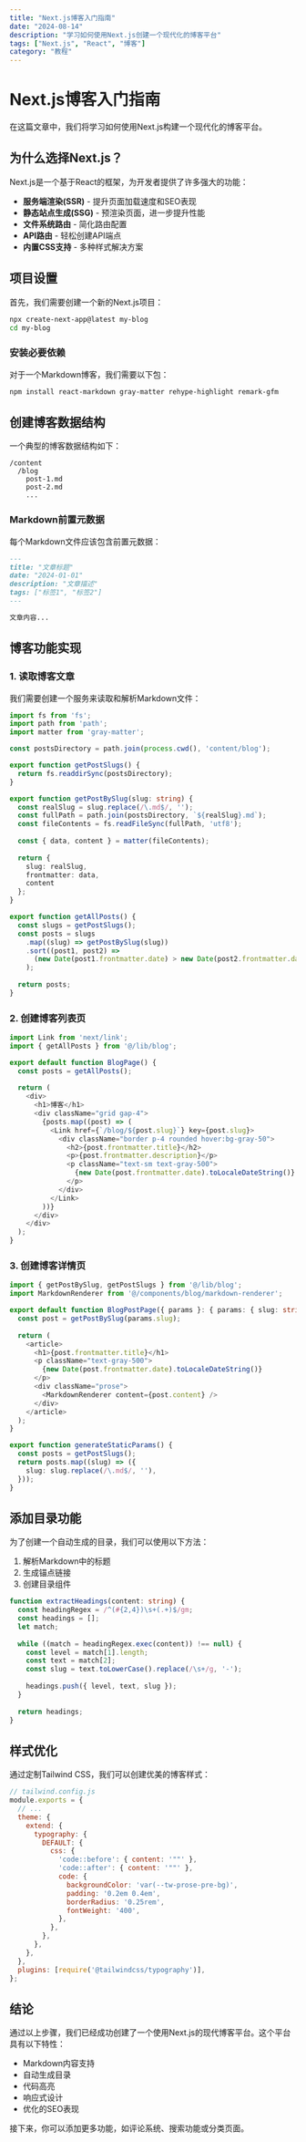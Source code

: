 ```yaml
---
title: "Next.js博客入门指南"
date: "2024-08-14"
description: "学习如何使用Next.js创建一个现代化的博客平台"
tags: ["Next.js", "React", "博客"]
category: "教程"
---
```


# Next.js博客入门指南

在这篇文章中，我们将学习如何使用Next.js构建一个现代化的博客平台。

## 为什么选择Next.js？

Next.js是一个基于React的框架，为开发者提供了许多强大的功能：

- **服务端渲染(SSR)** - 提升页面加载速度和SEO表现
- **静态站点生成(SSG)** - 预渲染页面，进一步提升性能
- **文件系统路由** - 简化路由配置
- **API路由** - 轻松创建API端点
- **内置CSS支持** - 多种样式解决方案

## 项目设置

首先，我们需要创建一个新的Next.js项目：

```bash
npx create-next-app@latest my-blog
cd my-blog
```

### 安装必要依赖

对于一个Markdown博客，我们需要以下包：

```bash
npm install react-markdown gray-matter rehype-highlight remark-gfm
```

## 创建博客数据结构

一个典型的博客数据结构如下：

```
/content
  /blog
    post-1.md
    post-2.md
    ...
```

### Markdown前置元数据

每个Markdown文件应该包含前置元数据：

```markdown
---
title: "文章标题"
date: "2024-01-01"
description: "文章描述"
tags: ["标签1", "标签2"]
---

文章内容...
```

## 博客功能实现

### 1. 读取博客文章

我们需要创建一个服务来读取和解析Markdown文件：

```typescript
import fs from 'fs';
import path from 'path';
import matter from 'gray-matter';

const postsDirectory = path.join(process.cwd(), 'content/blog');

export function getPostSlugs() {
  return fs.readdirSync(postsDirectory);
}

export function getPostBySlug(slug: string) {
  const realSlug = slug.replace(/\.md$/, '');
  const fullPath = path.join(postsDirectory, `${realSlug}.md`);
  const fileContents = fs.readFileSync(fullPath, 'utf8');
  
  const { data, content } = matter(fileContents);
  
  return { 
    slug: realSlug, 
    frontmatter: data, 
    content 
  };
}

export function getAllPosts() {
  const slugs = getPostSlugs();
  const posts = slugs
    .map((slug) => getPostBySlug(slug))
    .sort((post1, post2) => 
      (new Date(post1.frontmatter.date) > new Date(post2.frontmatter.date) ? -1 : 1)
    );
  
  return posts;
}
```

### 2. 创建博客列表页

```typescript
import Link from 'next/link';
import { getAllPosts } from '@/lib/blog';

export default function BlogPage() {
  const posts = getAllPosts();
  
  return (
    <div>
      <h1>博客</h1>
      <div className="grid gap-4">
        {posts.map((post) => (
          <Link href={`/blog/${post.slug}`} key={post.slug}>
            <div className="border p-4 rounded hover:bg-gray-50">
              <h2>{post.frontmatter.title}</h2>
              <p>{post.frontmatter.description}</p>
              <p className="text-sm text-gray-500">
                {new Date(post.frontmatter.date).toLocaleDateString()}
              </p>
            </div>
          </Link>
        ))}
      </div>
    </div>
  );
}
```

### 3. 创建博客详情页

```typescript
import { getPostBySlug, getPostSlugs } from '@/lib/blog';
import MarkdownRenderer from '@/components/blog/markdown-renderer';

export default function BlogPostPage({ params }: { params: { slug: string } }) {
  const post = getPostBySlug(params.slug);
  
  return (
    <article>
      <h1>{post.frontmatter.title}</h1>
      <p className="text-gray-500">
        {new Date(post.frontmatter.date).toLocaleDateString()}
      </p>
      <div className="prose">
        <MarkdownRenderer content={post.content} />
      </div>
    </article>
  );
}

export function generateStaticParams() {
  const posts = getPostSlugs();
  return posts.map((slug) => ({
    slug: slug.replace(/\.md$/, ''),
  }));
}
```

## 添加目录功能

为了创建一个自动生成的目录，我们可以使用以下方法：

1. 解析Markdown中的标题
2. 生成锚点链接
3. 创建目录组件

```typescript
function extractHeadings(content: string) {
  const headingRegex = /^(#{2,4})\s+(.+)$/gm;
  const headings = [];
  let match;
  
  while ((match = headingRegex.exec(content)) !== null) {
    const level = match[1].length;
    const text = match[2];
    const slug = text.toLowerCase().replace(/\s+/g, '-');
    
    headings.push({ level, text, slug });
  }
  
  return headings;
}
```

## 样式优化

通过定制Tailwind CSS，我们可以创建优美的博客样式：

```js
// tailwind.config.js
module.exports = {
  // ...
  theme: {
    extend: {
      typography: {
        DEFAULT: {
          css: {
            'code::before': { content: '""' },
            'code::after': { content: '""' },
            code: {
              backgroundColor: 'var(--tw-prose-pre-bg)',
              padding: '0.2em 0.4em',
              borderRadius: '0.25rem',
              fontWeight: '400',
            },
          },
        },
      },
    },
  },
  plugins: [require('@tailwindcss/typography')],
};
```

## 结论

通过以上步骤，我们已经成功创建了一个使用Next.js的现代博客平台。这个平台具有以下特性：

- Markdown内容支持
- 自动生成目录
- 代码高亮
- 响应式设计
- 优化的SEO表现

接下来，你可以添加更多功能，如评论系统、搜索功能或分类页面。